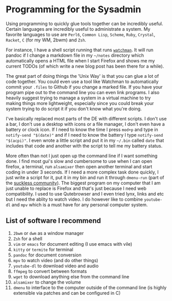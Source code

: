<link rel="stylesheet" href="index.css"/>

Programming for the Sysadmin
===============================

Using programming to quickly glue tools together can be incredibly useful.
Certain languages are incredibly useful to administrate a system. My favorite
languages to use are `Perl6`, `Common Lisp`, `Scheme`, `Ruby`, `Crystal`,
`Racket`, `C` (for my WM, 2bwm) and `Zsh`.

For instance, I have a shell script running that runs
[`watchman`](https://github.com/facebook/watchman). It will run pandoc if I
change a markdown file in my `~/notes` directory which automatically opens a
HTML file when I start Firefox and shows me my current TODOs (of which write a
new blog post has been there for a while).

The great part of doing things the 'Unix Way' is that you can glue a lot of code
together. You could even use a tool like Watchman to automatically commit your
`.files` to Github if you change a marked file. If you have your program pipe
out to the command line you can even link programs. I also heavily suggest
trying to manage a system in a virtual machine to try making things more
lightweight, especially since you could break your system trying to do script it
if you don't know what you're doing.

I've basically replaced most parts of the DE with different scripts. I don't use
a bar, I don't use a desktop with icons or a file manager, I don't even have a
battery or clock icon. If I need to know the time I press <wbr>`mod+p` and type in<wbr>
`notify-send "$(date)"` and if I need to know the battery<wbr> I type<wbr> `notify-send
"$(acpi)"`. I even wrote a little script and put it in my `~/.bin` called `date`
that includes that code and another with the script to tell me my battery
status.

More often than not I just open up the command line if I want something done. I
find most gui's slow and cumbersome to use when I can open firefox, a terminal,
run `alsamixer` then open another terminal and start coding in under 3 seconds.
If I need a more complex task done quickly, I just write a script for it, put it
in my bin and run it through `dmenu-run` (part of the [suckless
community](http://suckless.org/)). The biggest program on my computer that I am
just unable to replace is Firefox and that's just because I need web
compatibility. I used to use Qutebrowser and I even tried lynx, links and etc
but I need the ablity to watch video. I do however like to combine `youtube-dl`
and `mpv` which is a must have for any personal computer system.

List of software I recommend
------------------------------

1. `2bwm` or `dwm` as a window manager
2. `Zsh` for a shell
3. `vim` or `emacs` for document editing (I use emacs with vile)
4. `kitty` or `termite` for terminal
5. `pandoc` for document conversion
6. `mpv` to watch video (and do other things)
7. `youtube-dl` to download video and audio
8. `ffmpeg` to convert between formats
9. `wget` to download anything else from the command line
10. `alsamixer` to change the volume
11. `dmenu` to interface to the computer outside of the command line (is highly
    extensible via patches and can be configured in C)
